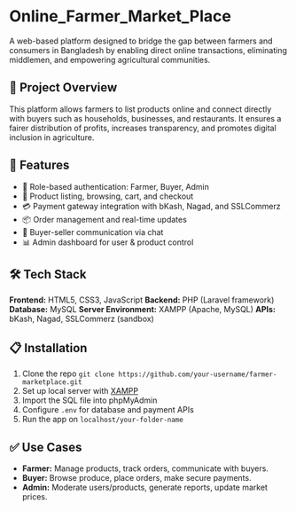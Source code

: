 # Online_Farmer_Market_Place

A web-based platform designed to bridge the gap between farmers and consumers in Bangladesh by enabling direct online transactions, eliminating middlemen, and empowering agricultural communities.

## 📌 Project Overview
This platform allows farmers to list products online and connect directly with buyers such as households, businesses, and restaurants. It ensures a fairer distribution of profits, increases transparency, and promotes digital inclusion in agriculture.

## 🚀 Features
* 🔐 Role-based authentication: Farmer, Buyer, Admin
* 🛒 Product listing, browsing, cart, and checkout
* 💳 Payment gateway integration with bKash, Nagad, and SSLCommerz
* 📦 Order management and real-time updates
* 💬 Buyer-seller communication via chat
* 📊 Admin dashboard for user & product control

## 🛠️ Tech Stack
**Frontend:** HTML5, CSS3, JavaScript
**Backend:** PHP (Laravel framework)
**Database:** MySQL
**Server Environment:** XAMPP (Apache, MySQL)
**APIs:** bKash, Nagad, SSLCommerz (sandbox)

## 📋 Installation

1. Clone the repo
   `git clone https://github.com/your-username/farmer-marketplace.git`
2. Set up local server with [XAMPP](https://www.apachefriends.org/index.html)
3. Import the SQL file into phpMyAdmin
4. Configure `.env` for database and payment APIs
5. Run the app on `localhost/your-folder-name`

## ✅ Use Cases
* **Farmer:** Manage products, track orders, communicate with buyers.
* **Buyer:** Browse produce, place orders, make secure payments.
* **Admin:** Moderate users/products, generate reports, update market prices.
